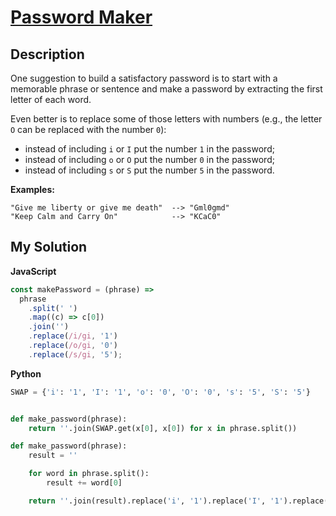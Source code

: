 # [Password Maker](https://www.codewars.com/kata/5637b03c6be7e01d99000046)

## Description

One suggestion to build a satisfactory password is to start with a memorable phrase or sentence and make a password by extracting the first letter of each word.

Even better is to replace some of those letters with numbers (e.g., the letter `O` can be replaced with the number `0`):

- instead of including `i` or `I` put the number `1` in the password;
- instead of including `o` or `O` put the number `0` in the password;
- instead of including `s` or `S` put the number `5` in the password.

**Examples:**

    "Give me liberty or give me death"  --> "Gml0gmd"
    "Keep Calm and Carry On"            --> "KCaC0"

## My Solution

**JavaScript**

```js
const makePassword = (phrase) =>
  phrase
    .split(' ')
    .map((c) => c[0])
    .join('')
    .replace(/i/gi, '1')
    .replace(/o/gi, '0')
    .replace(/s/gi, '5');
```

**Python**

```py
SWAP = {'i': '1', 'I': '1', 'o': '0', 'O': '0', 's': '5', 'S': '5'}


def make_password(phrase):
    return ''.join(SWAP.get(x[0], x[0]) for x in phrase.split())
```

```py
def make_password(phrase):
    result = ''

    for word in phrase.split():
        result += word[0]

    return ''.join(result).replace('i', '1').replace('I', '1').replace('o', '0').replace('O', '0').replace('s', '5').replace('S', '5')
```
